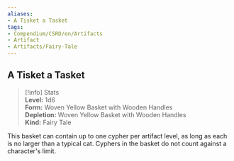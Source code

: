 ```yaml
---
aliases:
- A Tisket a Tasket
tags:
- Compendium/CSRD/en/Artifacts
- Artifact
- Artifacts/Fairy-Tale
---
```


  
## A Tisket a Tasket  
>[!info] Stats  
> **Level:** 1d6  
> **Form:** Woven Yellow Basket with Wooden Handles  
> **Depletion:** Woven Yellow Basket with Wooden Handles  
> **Kind:** Fairy Tale
  
This basket can contain up to one cypher per artifact level, as long as each is no larger than a typical cat. Cyphers in the basket do not count against a character's limit.